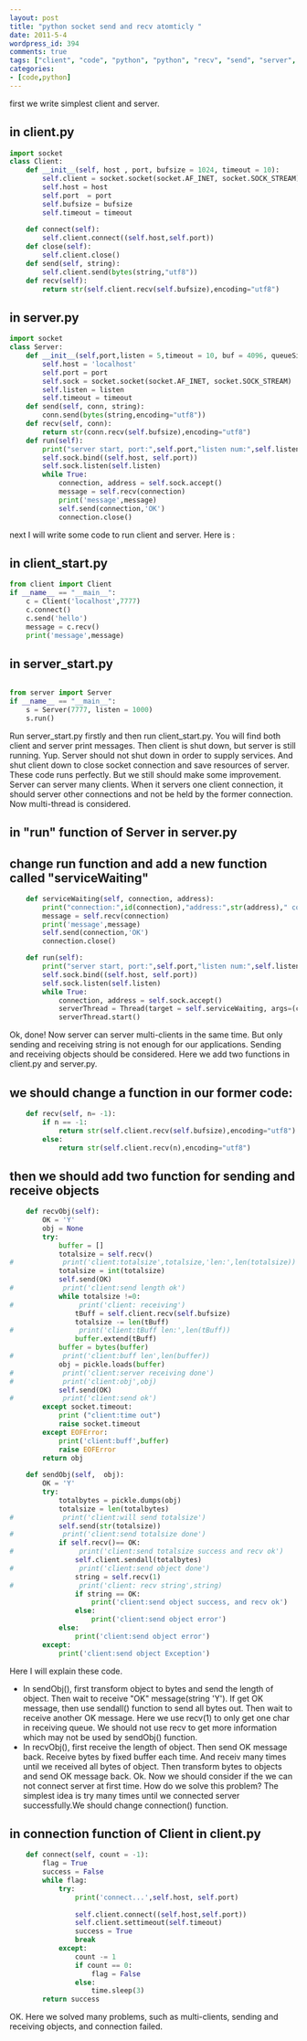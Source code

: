 ```yaml
---
layout: post
title: "python socket send and recv atomticly "
date: 2011-5-4
wordpress_id: 394
comments: true
tags: ["client", "code", "python", "python", "recv", "send", "server", "socket"]
categories:
- [code,python]
---
```

<meta name="_edit_last" content="1" />
<meta name="_su_rich_snippet_type" content="none" />
<meta name="Mood" content="soso" />
<meta name="Weather" content="cloudy" />
<meta name="Doing" content="paper, write c/c++ code and play games" />
<meta name="_su_description" content="this is describe how to create server and client in python. And how to fix bug in simplest server and client." />
<meta name="_su_keywords" content="python,socket,server,client,send,recv" />
<meta name="_su_title" content="python,socket,server,client,send,recv" />
<meta name="views" content="1808" />
first we write simplest client and server.

## in client.py
```python
import socket
class Client:
    def __init__(self, host , port, bufsize = 1024, timeout = 10):
        self.client = socket.socket(socket.AF_INET, socket.SOCK_STREAM)
        self.host = host
        self.port  = port
        self.bufsize = bufsize
        self.timeout = timeout
        
    def connect(self):
        self.client.connect((self.host,self.port))
    def close(self):
        self.client.close()
    def send(self, string):
        self.client.send(bytes(string,"utf8"))
    def recv(self):
        return str(self.client.recv(self.bufsize),encoding="utf8")

```


## in server.py
```python
import socket
class Server:
    def __init__(self,port,listen = 5,timeout = 10, buf = 4096, queueSize = 10):
        self.host = 'localhost'
        self.port = port
        self.sock = socket.socket(socket.AF_INET, socket.SOCK_STREAM)
        self.listen = listen
        self.timeout = timeout
    def send(self, conn, string):
        conn.send(bytes(string,encoding="utf8"))       
    def recv(self, conn):
        return str(conn.recv(self.bufsize),encoding="utf8")
    def run(self):
        print("server start, port:",self.port,"listen num:",self.listen)
        self.sock.bind((self.host, self.port))
        self.sock.listen(self.listen)
        while True:
            connection, address = self.sock.accept()
            message = self.recv(connection)
            print('message',message)
            self.send(connection,'OK')
            connection.close()

```


next I will write some code to run client and server. Here is :

## in client_start.py
```python
from client import Client
if __name__ == "__main__":
    c = Client('localhost',7777)
    c.connect()
    c.send('hello')
    message = c.recv()
    print('message',message)
```


## in server_start.py
```python

from server import Server
if __name__ == "__main__":
    s = Server(7777, listen = 1000)
    s.run()
```


Run server_start.py firstly and then run client_start.py. You will find both client and server print messages. Then client is shut down, but server is still running. Yup. Server should not shut down in order to supply services. And shut client down to close socket connection and save resources of server. These code runs perfectly. But we still should make some improvement. Server can server many clients. When it servers one client connection, it should server other connections and not be held by the former connection. Now multi-thread is considered.

## in "run" function of Server in server.py
## change run function and add a new function called "serviceWaiting"
```python
    def serviceWaiting(self, connection, address):
        print("connection:",id(connection),"address:",str(address)," connect...")
        message = self.recv(connection)
        print('message',message)
        self.send(connection,'OK')
        connection.close()

    def run(self):
        print("server start, port:",self.port,"listen num:",self.listen)
        self.sock.bind((self.host, self.port))
        self.sock.listen(self.listen)
        while True:
            connection, address = self.sock.accept()
            serverThread = Thread(target = self.serviceWaiting, args=(connection, address))
            serverThread.start()
```


Ok, done! Now server can server multi-clients in the same time. But only sending and receiving string is not enough for our applications.  Sending and receiving objects should be considered.
Here we add two functions in client.py and server.py.

## we should change a function in our former code:
```python
    def recv(self, n= -1):
        if n == -1:
            return str(self.client.recv(self.bufsize),encoding="utf8")
        else:
            return str(self.client.recv(n),encoding="utf8")

```

## then we should add two function for sending and receive objects
```python
    def recvObj(self):
        OK = 'Y'
        obj = None
        try:
            buffer = []
            totalsize = self.recv()
#            print('client:totalsize',totalsize,'len:',len(totalsize))
            totalsize = int(totalsize)
            self.send(OK)
#            print('client:send length ok')
            while totalsize !=0:
#                print('client: receiving')
                tBuff = self.client.recv(self.bufsize)
                totalsize -= len(tBuff)
#                print('client:tBuff len:',len(tBuff))
                buffer.extend(tBuff) 
            buffer = bytes(buffer)
#            print('client:buff len',len(buffer))
            obj = pickle.loads(buffer)
#            print('client:server receiving done')
#            print('client:obj',obj)
            self.send(OK)
#            print('client:send ok')
        except socket.timeout:
            print ("client:time out")
            raise socket.timeout
        except EOFError:
            print('client:buff',buffer)
            raise EOFError
        return obj
    
    def sendObj(self,  obj):
        OK = 'Y'
        try:
            totalbytes = pickle.dumps(obj)
            totalsize = len(totalbytes)
#            print('client:will send totalsize')
            self.send(str(totalsize))
#            print('client:send totalsize done')
            if self.recv()== OK:
#                print('client:send totalsize success and recv ok')
                self.client.sendall(totalbytes)
#                print('client:send object done')
                string = self.recv(1) 
#                print('client: recv string',string)
                if string == OK:
                    print('client:send object success, and recv ok')
                else:
                    print('client:send object error')
            else:
                print('client:send object error')
        except:
            print('client:send object Exception')


```

Here I will explain these code. 
- In sendObj(), first transform object to bytes and send the length of object. Then wait to receive "OK" message(string 'Y'). If get OK message, then use sendall() function to send all bytes out. Then wait to receive another OK message. Here we use recv(1) to only get one char in receiving queue. We should not use recv to get more information which may not be used by sendObj() function.
- In recvObj(), first receive the length of object. Then send OK message back. Receive bytes by fixed buffer each time. And receiv many times until we received all bytes of object. Then transform bytes to objects and send OK message back.
Ok. Now we should consider if the we can not connect server at first time. How do we solve this problem? The simplest idea is try many times until we connected server successfully.We should change connection() function.

## in connection function of Client in client.py
```python
    def connect(self, count = -1):
        flag = True
        success = False
        while flag:
            try:
                print('connect...',self.host, self.port)
                
                self.client.connect((self.host,self.port))
                self.client.settimeout(self.timeout)
                success = True
                break
            except:
                count -= 1
                if count == 0:
                    flag = False
                else:
                    time.sleep(3)
        return success


```


OK. Here we solved many problems, such as multi-clients, sending and receiving objects, and connection failed.

